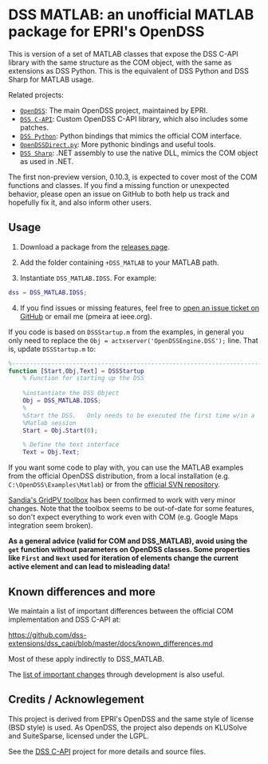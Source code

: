 # DSS MATLAB: an unofficial MATLAB package for EPRI's OpenDSS

This is version of a set of MATLAB classes that expose the DSS C-API library with the same structure as the COM object, with the same as extensions as DSS Python. This is the equivalent of DSS Python and DSS Sharp for MATLAB usage.

Related projects: 
- [`OpenDSS`](https://sourceforge.net/projects/electricdss/): The main OpenDSS project, maintained by EPRI.
- [`DSS C-API`](http://github.com/dss-extensions/dss_capi): Custom OpenDSS C-API library, which also includes some patches.
- [`DSS Python`](http://github.com/dss-extensions/dss_python): Python bindings that mimics the official COM interface.
- [`OpenDSSDirect.py`](http://github.com/dss-extensions/OpenDSSDirect.py): More pythonic bindings and useful tools.
- [`DSS Sharp`](http://github.com/dss-extensions/dss_sharp/): .NET assembly to use the native DLL, mimics the COM object as used in .NET.

The first non-preview version, 0.10.3, is expected to cover most of the COM functions and classes. If you find a missing function or unexpected behavior, please open an issue on GitHub to both help us track and hopefully fix it, and also inform other users.

## Usage

1. Download a package from the [releases page](https://github.com/dss-extensions/dss_matlab/releases).

2. Add the folder containing `+DSS_MATLAB` to your MATLAB path.

3. Instantiate `DSS_MATLAB.IDSS`. For example:

```matlab
dss = DSS_MATLAB.IDSS;
```

4. If you find issues or missing features, feel free to [open an issue ticket on GitHub](https://github.com/dss-extensions/dss_matlab/issues/new) or email me (pmeira at ieee.org).

If you code is based on `DSSStartup.m` from the examples, in general you only need to replace the `Obj = actxserver('OpenDSSEngine.DSS');` line. That is, update `DSSStartup.m` to:

```matlab
%--------------------------------------------------------------------------
function [Start,Obj,Text] = DSSStartup
    % Function for starting up the DSS
    
    %instantiate the DSS Object
    Obj = DSS_MATLAB.IDSS;
    %
    %Start the DSS.   Only needs to be executed the first time w/in a
    %Matlab session
    Start = Obj.Start(0);

    % Define the text interface
    Text = Obj.Text;    
```

If you want some code to play with, you can use the MATLAB examples from the official OpenDSS distribution, from a local installation (e.g. `C:\OpenDSS\Examples\Matlab`) or from the [official SVN repository](https://sourceforge.net/p/electricdss/code/HEAD/tree/trunk/Distrib/Examples/Matlab/).

[Sandia's GridPV toolbox](https://pvpmc.sandia.gov/applications/gridpv-toolbox/) has been confirmed to work with very minor changes. Note that the toolbox seems to be out-of-date for some features, so don't expect everything to work even with COM (e.g. Google Maps integration seem broken). 

**As a general advice (valid for COM and DSS_MATLAB), avoid using the `get` function without parameters on OpenDSS classes. Some properties like `First` and `Next` used for iteration of elements change the current active element and can lead to misleading data!**

## Known differences and more

We maintain a list of important differences between the official COM implementation and DSS C-API at:

https://github.com/dss-extensions/dss_capi/blob/master/docs/known_differences.md

Most of these apply indirectly to DSS_MATLAB.

The [list of important changes](https://github.com/dss-extensions/dss_capi/blob/master/docs/changelog.md#version-0103) through development is also useful.

## Credits / Acknowlegement

This project is derived from EPRI's OpenDSS and the same style of license (BSD style) is used. As OpenDSS, the project also depends on KLUSolve and SuiteSparse, licensed under the LGPL.

See the [DSS C-API](https://github.com/dss-extensions/dss_capi/) project for more details and source files.

